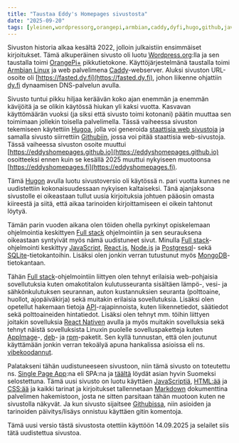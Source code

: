 ```yaml
---
title: "Taustaa Eddy's Homepages sivustosta"
date: "2025-09-20"
tags: [yleinen,wordpressorg,orangepi,armbian,caddy,dyfi,hugo,github,javascript,react,nodejs,postgresql,sqlite,mongodb,api,reactnative,appimage,deb,rpm,vibekoodaus,singlepageapp,html,css,markdown]
---
```


Sivuston historia alkaa kesältä 2022, jolloin julkaistiin ensimmäiset kirjoitukset. Tämä alkuperäinen sivusto oli luotu [Wordpress.org](https://wordpress.org/):lla ja sen taustalla toimi [OrangePi+](https://linux-sunxi.org/Xunlong_Orange_Pi_Plus) pikkutietokone. Käyttöjärjestelmänä taustalla toimi [Armbian Linux](https://www.armbian.com/) ja web palvelimena [Caddy](https://caddyserver.com/)-webserver. Aluksi sivuston URL-osoite oli [https://fasted.dy.fi](https://fasted.dy.fi), johon liikenne ohjattiin [dy.fi](https://www.dy.fi/) dynaamisen DNS-palvelun avulla. 

Sivusto tuntui pikku hiljaa keräävän koko ajan enemmän ja enemmän kävijöitä ja se olikin käytössä hiukan yli kaksi vuotta. Kasvavan käyttömäärän vuoksi (ja siksi että sivusto toimi kotonani) päätin muuttaa sen toimimaan jollekin toisella palvelimella. Tässä vaiheessa sivuston tekemiseen käytettiin [Hugoa](https://gohugo.io/), jolla voi generoida [staattisia web sivustoja](https://en.wikipedia.org/wiki/Static_web_page) ja samalla sivusto siirrettiin [Githubiin](https://github.com/), jossa voi pitää staattisia web-sivustoja. Tässä vaiheessa sivuston osoite muuttui [https://eddyshomepages.github.io](https://eddyshomepages.github.io) osoitteeksi ennen kuin se kesällä 2025 muuttui nykyiseen muotoonsa [https://eddyshomepages.fi](https://eddyshomepages.fi). 

Tämä [Hugon](https://gohugo.io/) avulla luotu sivustoversio oli käytössä n. pari vuotta kunnes ne uudistettiin kokonaisuudessaan nykyisen kaltaiseksi. Tänä ajanjaksona sivustolle ei oikeastaan tullut uusia kirjoituksia johtuen pääosin omasta kiireestä ja siitä, että aikaa tarinoiden kirjoittamiseen ei oikein tahtonut löytyä.

Tämän parin vuoden aikana olen töiden ohella pyrkinyt opiskelemaan ohjelmointia keskittyen [Full stack](https://fi.wikipedia.org/wiki/Full_stack) ohjelmointiin ja sen seurauksena oikeastaan syntyivät myös nämä uudistuneet sivut. Minulla [Full stack](https://fi.wikipedia.org/wiki/Full_stack)-ohjelmointi keskittyy [JavaScript](https://fi.wikipedia.org/wiki/JavaScript), [React.js](https://react.dev/), [Node.js](https://nodejs.org/en) ja [Postgresql](https://www.postgresql.org/)- sekä [SQLite](https://sqlite.org/)-tietokantoihin. Lisäksi olen jonkin verran tutustunut myös [MongoDB](https://www.mongodb.com/)-tietokantaan.

Tähän [Full stack](https://fi.wikipedia.org/wiki/Full_stack)-ohjelmointiin liittyen olen tehnyt erilaisia web-pohjaisia sovellutuksia kuten omakotitalon kulutusseuranta sisältäen lämpö-, vesi- ja sähkönkulutuksen seurannan, auton kustannuksien seuranta (polttoaine, huollot, ajopäiväkirja) sekä muitakin erilaisia sovellutuksia. Lisäksi olen opetellut hakemaan tietoja [API](https://fi.wikipedia.org/wiki/Ohjelmointirajapinta)-rajapinnoista, kuten liikennetiedot, säätiedot sekä polttoaineiden hintatiedot. Lisäksi olen tehnyt mm. töihin liittyen joitakin sovelluksia [React Nativen](https://reactnative.dev/) avulla ja myös muitakin sovelluksia sekä tehnyt näistä sovelluksista Linuxin puolelle sovelluspaketteja kuten [AppImage](https://appimage.org/)-, [deb](https://en.wikipedia.org/wiki/Deb_(file_format))- ja [rpm](https://en.wikipedia.org/wiki/RPM_Package_Manager)-paketit. Sen kyllä tunnustan, että olen joutunut käyttämään jonkin verran tekoälyä apuna hankalissa asioissa eli ns. [vibekoodannut](https://vibekoodaus.fi/).

Palatakseni tähän uudistuneeseen sivustoon, niin tämä sivusto on toteutettu ns. [Single Page App](https://en.wikipedia.org/wiki/Single-page_application):na eli SPA:na ja [täältä](https://petrosoft.fi/blogs/uutiset/mika-on-spa-single-page-application) löydät asian hyvin Suomeksi selostettuna. Tämä uusi sivusto on luotu käyttäen [JavaScriptiä](https://fi.wikipedia.org/wiki/JavaScript), [HTML:ää](https://fi.wikipedia.org/wiki/HTML) ja [CSS:ää](https://fi.wikipedia.org/wiki/CSS) ja kaikki tarinat ja kirjoitukset tallennetaan [Markdown](https://en.wikipedia.org/wiki/Markdown) dokumenttina palvelimen hakemistoon, josta ne sitten parsitaan tähän muotoon kuten ne sivustolla näkyvät. Ja kun sivusto sijaitsee [Githubissa](https://github.com/), niin asioiden ja tarinoiden päivitys/lisäys onnistuu käyttäen gitin komentoja. 

Tämä uusi versio tästä sivustosta otettiin käyttöön 14.09.2025 ja selailet siis tätä uudistettua sivustoa.
